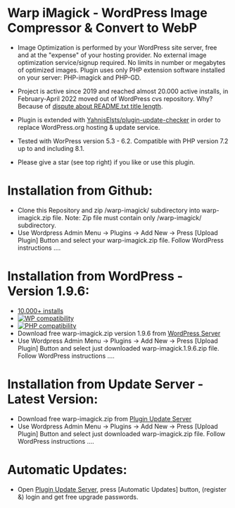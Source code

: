 # Warp iMagick - WordPress Image Compressor & Convert to WebP

* Image Optimization is performed by your WordPress site server, free and at the "expense" of your hosting provider. No external image optimization service/signup required. No limits in number or megabytes of optimized images. Plugin uses only PHP extension software installed on your server: PHP-imagick and PHP-GD.

* Project is active since 2019 and reached almost 20.000 active installs, in February-April 2022 moved out of WordPress cvs repository. Why? Because of [dispute about README.txt title length](https://themekraft.com/open-letter-to-the-wordpress-plugin-review-team/).

* Plugin is extended with [YahnisElsts/plugin-update-checker](https://github.com/YahnisElsts/plugin-update-checker) in order to replace WordPress.org hosting & update service.

* Tested with WorPress version 5.3 - 6.2. Compatible with PHP version 7.2 up to and including 8.1.

* Please give a star (see top right) if you like or use this plugin.


# Installation from Github:

* Clone this Repository and zip /warp-imagick/ subdirectory into warp-imagick.zip file. Note: Zip file must contain only /warp-imagick/ subdirectory.
* Use Wordpress Admin Menu -> Plugins -> Add New -> Press [Upload Plugin] Button and select your warp-imagick.zip file. Follow WordPress instructions ....


# Installation from WordPress - Version 1.9.6:

* [10.000+ installs](https://plugintests.com/plugins/wporg/warp-imagick/latest#)
* [![WP compatibility](https://plugintests.com/plugins/wporg/warp-imagick/wp-badge.svg)](https://plugintests.com/plugins/wporg/warp-imagick/latest)
* [![PHP compatibility](https://plugintests.com/plugins/wporg/warp-imagick/php-badge.svg)](https://plugintests.com/plugins/wporg/warp-imagick/latest)
* Download free warp-imagick.zip version 1.9.6 from [WordPress Server](https://downloads.wordpress.org/plugin/warp-imagick.1.9.6.zip)
* Use Wordpress Admin Menu -> Plugins -> Add New -> Press [Upload Plugin] Button and select just downloaded warp-imagick.1.9.6.zip file. Follow WordPress instructions ....


# Installation from Update Server - Latest Version:

* Download free warp-imagick.zip from [Plugin Update Server](https://warp-imagick.pagespeed.club/)
* Use Wordpress Admin Menu -> Plugins -> Add New -> Press [Upload Plugin] Button and select just downloaded warp-imagick.zip file. Follow WordPress instructions ....


# Automatic Updates:

* Open [Plugin Update Server](https://warp-imagick.pagespeed.club/), press [Automatic Updates] button, (register &) login and get free upgrade passwords.
